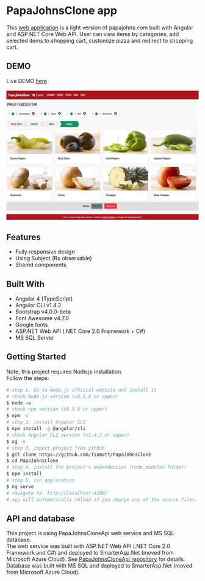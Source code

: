 # PapaJohnsClone app
This [web application](https://tiamatt.github.io/PapaJohnsClone) is a light version of papajohns.com built with Angular and ASP.NET Core Web API. User can view items by categories, add selected items to shopping cart, customize pizza and redirect to shopping cart.


## DEMO
Live DEMO [here](https://tiamatt.github.io/PapaJohnsClone) </br>
</br>
![PapaJohnsCloneScreenshot](/src/assets/otherImages/screenshot.png?raw=true "PapaJohnsClone screenshot")


## Features
* Fully responsive design
* Using Subject (Rx observable)
* Shared components


## Built With
* Angular 4 (TypeScript)
* Angular CLI v1.4.2
* Bootstrap v4.0.0-beta
* Font Awesome v4.7.0
* Google fonts
* ASP.NET Web API (.NET Core 2.0 Framework + C#)
* MS SQL Server


## Getting Started
Note, this project requires Node.js installation.</br>
Follow the steps:
```bash
# step 1. Go to Node.js official website and install it
# check Node.js version (v8.5.0 or upper)
$ node –v
# check npm version (v5.3.0 or upper)
$ npm -v
# step 2. install Angular CLI
$ npm install -g @angular/cli
# check Angular CLI version (v1.4.2 or upper)
$ ng -v
# step 3. import project from github 
$ git clone https://github.com/Tiamatt/PapaJohnsClone
$ cd PapaJohnsClone
# step 4. install the project's dependencies (node_modules folder)
$ npm install
# step 5. run application
$ ng serve
# navigate to `http://localhost:4200/`
# app will automatically reload if you change any of the source files.
```

## API and database
This project is using PapaJohnsCloneApi web service and MS SQL database. </br>
The web service was built with ASP.NET Web API (.NET Core 2.0 Framework and C#) and deployed to SmarterAsp.Net (moved from Microsoft Azure Cloud). See  [PapaJohnsCloneApi repository](https://github.com/Tiamatt/PapaJohnsCloneApi) for details. </br>
Database was built with MS SQL and deployed to SmarterAsp.Net (moved from Microsoft Azure Cloud). </br>
